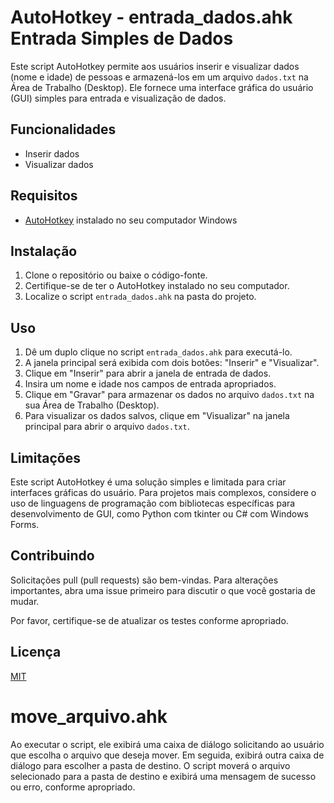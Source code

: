 # AutoHotkey - entrada_dados.ahk Entrada Simples de Dados

Este script AutoHotkey permite aos usuários inserir e visualizar dados (nome e idade) de pessoas e armazená-los em um arquivo `dados.txt` na Área de Trabalho (Desktop). Ele fornece uma interface gráfica do usuário (GUI) simples para entrada e visualização de dados.

## Funcionalidades

- Inserir dados
- Visualizar dados

## Requisitos

- [AutoHotkey](https://www.autohotkey.com/) instalado no seu computador Windows

## Instalação

1. Clone o repositório ou baixe o código-fonte.
2. Certifique-se de ter o AutoHotkey instalado no seu computador.
3. Localize o script `entrada_dados.ahk` na pasta do projeto.

## Uso

1. Dê um duplo clique no script `entrada_dados.ahk` para executá-lo.
2. A janela principal será exibida com dois botões: "Inserir" e "Visualizar".
3. Clique em "Inserir" para abrir a janela de entrada de dados.
4. Insira um nome e idade nos campos de entrada apropriados.
5. Clique em "Gravar" para armazenar os dados no arquivo `dados.txt` na sua Área de Trabalho (Desktop).
6. Para visualizar os dados salvos, clique em "Visualizar" na janela principal para abrir o arquivo `dados.txt`.

## Limitações

Este script AutoHotkey é uma solução simples e limitada para criar interfaces gráficas do usuário. Para projetos mais complexos, considere o uso de linguagens de programação com bibliotecas específicas para desenvolvimento de GUI, como Python com tkinter ou C# com Windows Forms.

## Contribuindo

Solicitações pull (pull requests) são bem-vindas. Para alterações importantes, abra uma issue primeiro para discutir o que você gostaria de mudar.

Por favor, certifique-se de atualizar os testes conforme apropriado.

## Licença

[MIT](https://choosealicense.com/licenses/mit/)

# move_arquivo.ahk
Ao executar o script, ele exibirá uma caixa de diálogo solicitando ao usuário que escolha o arquivo que deseja mover. Em seguida, exibirá outra caixa de diálogo para escolher a pasta de destino. O script moverá o arquivo selecionado para a pasta de destino e exibirá uma mensagem de sucesso ou erro, conforme apropriado.
